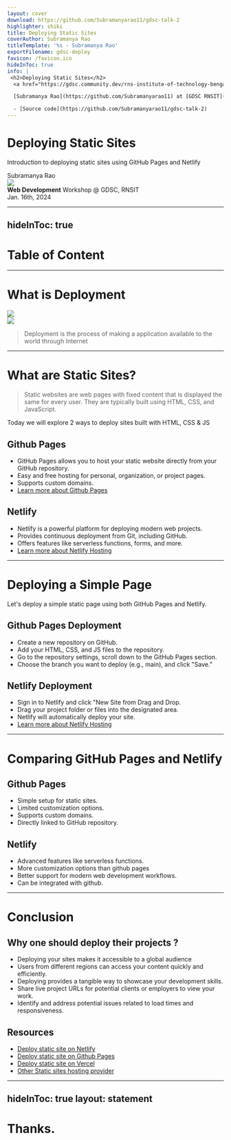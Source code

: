 ```yaml
---
layout: cover
download: https://github.com/Subramanyarao11/gdsc-talk-2
highlighter: shiki
title: Deploying Static Sites
coverAuthor: Subramanya Rao
titleTemplate: '%s - Subramanya Rao'
exportFilename: gdsc-deploy
favicon: /favicon.ico
hideInToc: true
info: |
 <h2>Deploying Static Sites</h2>
  <a href="https://gdsc.community.dev/rns-institute-of-technology-bengaluru/" target="_blank" rel="noreferrer"><img alt="GDSC Logo" class="w-48px" src="https://res.cloudinary.com/startup-grind/image/upload/c_fill,dpr_2.0,f_auto,g_center,h_1080,q_100,w_1080/v1/gcs/platform-data-dsc/events/logo_QTdLJEf.jpg"></a>

  [Subramanya Rao](https://github.com/Subramanyarao11) at [GDSC RNSIT](https://gdsc.community.dev/rns-institute-of-technology-bengaluru/)

  - [Source code](https://github.com/Subramanyarao11/gdsc-talk-2)
---
```


# Deploying Static Sites

Introduction to deploying static sites using GitHub Pages and Netlify

<div class="uppercase text-sm tracking-widest">
Subramanya Rao
</div>

<div class="abs-bl mx-14 my-12 flex">
  <img src="https://res.cloudinary.com/startup-grind/image/upload/c_fill,dpr_2.0,f_auto,g_center,h_1080,q_100,w_1080/v1/gcs/platform-data-dsc/events/logo_QTdLJEf.jpg" class="h-8 mt-2">
  <div class="ml-3 flex flex-col text-left">
     <div><b>Web Development</b> Workshop @ GDSC, RNSIT</div>
    <div class="text-sm opacity-50">Jan. 16th, 2024</div>
  </div>
</div>

<div class="abs-br mx-14 my-12 flex gap-6">
  <a href="https://github.com/Subramanyarao11/gdsc-talk-2" target="_blank" alt="GitHub"
    class="text-xl icon-btn opacity-50 !border-none !hover:text-white">
    <carbon-logo-github />
  </a>
</div>

---
hideInToc: true
---

# Table of Content

<Toc listClass="!list-disc" maxDepth="2" />

---

# What is Deployment

<div class="grid grid-cols-2 gap-x-4 h-full">
<v-clicks :every='1'>
<div>
 <img class="h-90" src="https://programmerhumor.io/wp-content/uploads/2021/12/programmerhumor-io-frontend-memes-backend-memes-cac4f3397cd51ab.jpg"></img>
</div>
<div>
 <img class="h-90" src="https://programmerhumor.io/wp-content/uploads/2022/12/programmerhumor-io-backend-memes-programming-memes-471d8c817ae7976.jpg"></img>
</div>

<blockquote class="text-base w-full h-fit col-span-2">
<div class="text-base w-full col-span-2">
    <p>Deployment is the process of making a application available to the world through Internet</p>
</div>
</blockquote>
</v-clicks>
</div>




---

# What are Static Sites?

> Static websites are web pages with fixed content that is displayed the same for every user. They are typically built using HTML, CSS, and JavaScript.

<p v-click class="text-xl text-gray-400 underline underline-offset-6 decoration-dotted">Today we will explore 2 ways to deploy sites built with HTML, CSS & JS</p>

<div class="grid grid-cols-2 gap-x-4 h-full my-6">
<v-clicks :every='1'>
  <div>
    <h2>Github Pages</h2>
    <ul>
      <li>GitHub Pages allows you to host your static website directly from your GitHub repository.</li>
      <li>Easy and free hosting for personal, organization, or project pages.</li>
      <li>Supports custom domains.</li>
      <li>
      <a href="https://pages.github.com/" target="_blank">Learn more about Github Pages</a>
      </li>
    </ul>
  </div>

  <div>
    <h2>Netlify</h2>
    <ul>
      <li>Netlify is a powerful platform for deploying modern web projects.</li>
      <li>Provides continuous deployment from Git, including GitHub.</li>
      <li>Offers features like serverless functions, forms, and more.</li>
      <li>
      <a href="https://www.netlify.com/" target="_blank">Learn more about Netlify Hosting</a>
      </li>
    </ul>
  </div>
  </v-clicks>
</div>

---


# Deploying a Simple Page

<p v-click class="text-xl text-gray-100 underline">Let's deploy a simple static page using both GitHub Pages and Netlify.</p>

<div class="grid grid-cols-2 gap-x-4 h-full my-6">
<v-clicks :every='1'>
  <div>
    <h2>Github Pages Deployment</h2>
    <ul>
      <li>Create a new repository on GitHub.</li>
      <li>Add your HTML, CSS, and JS files to the repository.</li>
      <li>Go to the repository settings, scroll down to the GitHub Pages section.</li>
      <li>Choose the branch you want to deploy (e.g., main), and click "Save."
      </li>
    </ul>
  </div>

  <div>
    <h2>Netlify Deployment</h2>
    <ul>
      <li> Sign in to Netlify and click "New Site from Drag and Drop.</li>
      <li> Drag your project folder or files into the designated area.</li>
      <li>Netlify will automatically deploy your site.</li>
      <li>
      <a href="https://www.netlify.com/" target="_blank">Learn more about Netlify Hosting</a>
      </li>
    </ul>
  </div>
  </v-clicks>
</div>


---

# Comparing GitHub Pages and Netlify

<div class="grid grid-rows-2 gap-y-2 h-full my-6">
<v-clicks :every='1'>
  <div>
    <h2 class="text-xl text-gray-400 underline">Github Pages</h2>
    <ul>
      <li>Simple setup for static sites.</li>
      <li>Limited customization options.</li>
      <li>Supports custom domains.</li>
      <li>Directly linked to GitHub repository.</li>
    </ul>
  </div>
  <div>
    <h2 class="text-xl text-gray-400 underline">Netlify</h2>
    <ul>
    <li>Advanced features like serverless functions.</li>
      <li>More customization options than github pages</li>
      <li>Better support for modern web development workflows.</li>
      <li>Can be integrated with github.</li>
    </ul>
  </div>
  </v-clicks>
</div>


---


# Conclusion

<div class="grid grid-rows-2 gap-y-2 h-full my-6">
<v-clicks :every='1'>
  <div>
    <h2 class="text-xl text-gray-400 underline">Why one should deploy their projects ?</h2>
    <ul>
      <li>Deploying your sites makes it accessible to a global audience</li>
      <li>Users from different regions can access your content quickly and efficiently.</li>
      <li>Deploying provides a tangible way to showcase your development skills.</li>
      <li>Share live project URLs for potential clients or employers to view your work.</li>
      <li>Identify and address potential issues related to load times and responsiveness.</li>
    </ul>
  </div>
  <div>
    <h2 class="text-xl text-gray-400 underline">Resources</h2>
    <ul>
    <li>
    <a href="https://www.netlify.com/blog/2016/10/27/a-step-by-step-guide-deploying-a-static-site-or-single-page-app/" target="_blank">Deploy static site on Netlify</a>
    </li>
      <li><a href="https://medium.com/flycode/how-to-deploy-a-static-website-for-free-using-github-pages-8eddc194853b" target="_blank">Deploy static site on Github Pages</a></li>
      <li><a href="https://stefankudla.com/posts/how-to-deploy-a-static-html-css-and-javascript-website-to-vercel" target="_blank">Deploy static site on Vercel</a></li>
      <li><a href="/link.html" target="_blank">Other Static sites hosting provider</a></li>
    </ul>
  </div>
  </v-clicks>
</div>





---
hideInToc: true
layout: statement
---

# Thanks.

<twemoji-evergreen-tree class="text-4xl"  />
<twemoji-evergreen-tree class="text-4xl"  />
<twemoji-woman-superhero class="text-4xl player"  />
<twemoji-evergreen-tree class="text-4xl"  />
<twemoji-evergreen-tree class="text-4xl"  />
<twemoji-evergreen-tree class="text-4xl"  />
<twemoji-alien-monster class="text-3xl alien"  />
<twemoji-evergreen-tree class="text-4xl"  />

<style>
  @keyframes buzz {
    0% {
      transform: translateX(0px) rotate(0deg);
    }
    50% {
      transform: translateX(5px) rotate(12deg);
    }
    100% {
      transform: translateX(0px) rotate(0deg);
    }
  }

  .alien {
    animation: buzz 900ms infinite ease-in-out;
  }

  @keyframes breeth {
    0% {
      transform: translateY(0px);
    }
    50% {
      transform: translateY(-1px);
    }
    100% {
      transform: translateY(0px);
    }
  }

  .player {
    animation: breeth 1500ms infinite ease-in-out;
  }
</style>
